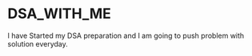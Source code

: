 # DSA_WITH_ME
I have Started my DSA preparation and I am going to push problem with solution everyday.
